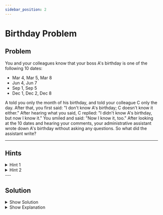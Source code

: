 ```yaml
---
sidebar_position: 2
---
```


# Birthday Problem

## Problem

<div style={{ fontSize: "1.2rem", fontStyle: "italic" }}>

You and your colleagues know that your boss A's birthday is one of the following 10 dates:

- Mar 4, Mar 5, Mar 8
- Jun 4, Jun 7
- Sep 1, Sep 5
- Dec 1, Dec 2, Dec 8

A told you only the month of his birthday, and told your colleague C only the day. After that, you first said: "I don't know A's birthday; C doesn't know it either." After hearing what you said, C replied: "I didn't know A's birthday, but now I know it." You smiled and said: "Now I know it, too." After looking at the 10 dates and hearing your comments, your administrative assistant wrote down A's birthday without asking any questions. So what did the assistant write?

</div>

---

## Hints

<details>
  <summary>Hint 1</summary>

  There are 3 mentioned dialogs that eliminate the birthday candidates in sequence.
</details>

<details>
  <summary>Hint 2</summary>

  - You and C do not know the birthday
  - You say that you and C cannot figure out the birtday. From this clue, you can start eliminating candidates
  - C says now C knows it. Start eliminating more candidates
  - Now you know it. Come up to answer
</details>
---

## Solution

<details>
  <summary className="show-sol">Show Solution</summary>
  
  Sep 1
</details>

<details>
  <summary className="show-sol">Show Explanation</summary>

**Explanation:**

First, remember:
- You know the **month**.
- C knows the **day**.

There are some days (like 2 and 7) that only appear once, so if C had gotten those days, he would know the birthday right away. But you say *C doesn’t know it*, so the day cannot be 2 or 7. That means the birthday is not in June or December, because those months have days 2 or 7.

Now the possible months left are March and September.

Next, C hears this, and says *“now I know the birthday.”* That means C’s day must be unique among the March and September dates:
- March days: 4, 5, 8
- September days: 1, 5

Day 5 appears in both March and September, so if C had 5, he still wouldn’t know. So the birthday cannot be March 5 or September 5.

That leaves:
- March 4, March 8, September 1

Finally, you say *“now I know it, too.”* If the month had been March, you still wouldn’t know because March has two dates left (March 4 and March 8). But you do know — so the month must be September, with only one date left: **September 1**.


</details>


